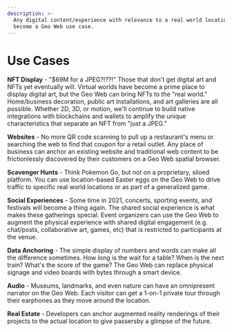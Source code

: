 ```yaml
---
description: >-
  Any digital content/experience with relevance to a real world location can
  become a Geo Web use case.
---
```


# Use Cases

**NFT Display** - "$69M for a JPEG?!??!" Those that don't get digital art and NFTs yet eventually will. Virtual worlds have become a prime place to display digital art, but the Geo Web can bring NFTs to the "real world." Home/business decoration, public art installations, and art galleries are all possible. Whether 2D, 3D, or motion, we'll continue to build native integrations with blockchains and wallets to amplify the unique characteristics that separate an NFT from "just a JPEG."

**Websites** - No more QR code scanning to pull up a restaurant's menu or searching the web to find that coupon for a retail outlet. Any place of business can anchor an existing website and traditional web content to be frictionlessly discovered by their customers on a Geo Web spatial browser.

**Scavenger Hunts** - Think Pokemon Go, but not on a proprietary, siloed platform. You can use location-based Easter eggs on the Geo Web to drive traffic to specific real world locations or as part of a generalized game.

**Social Experiences** - Some time in 2021, concerts, sporting events, and festivals will become a thing again. The shared social experience is what makes these gatherings special. Event organizers can use the Geo Web to augment the physical experience with shared digital engagement \(e.g. chat/posts, collaborative art, games, etc\) that is restricted to participants at the venue.

**Data Anchoring** - The simple display of numbers and words can make all the difference sometimes. How long is the wait for a table? When is the next train? What's the score of the game? The Geo Web can replace physical signage and video boards with bytes through a smart device.

**Audio** - Museums, landmarks, and even nature can have an omnipresent narrator on the Geo Web. Each visitor can get a 1-on-1 private tour through their earphones as they move around the location.

**Real Estate** - Developers can anchor augmented reality renderings of their projects to the actual location to give passersby a glimpse of the future.

